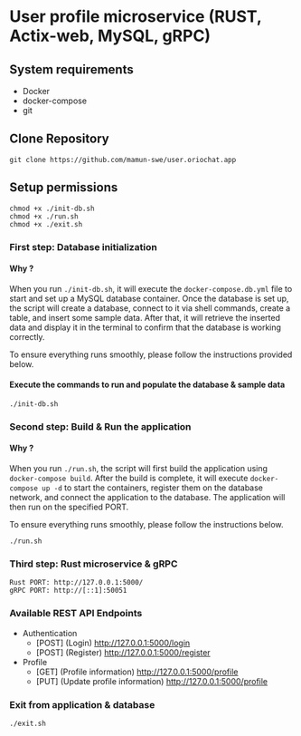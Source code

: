 # User profile microservice (RUST, Actix-web, MySQL, gRPC)

<!-- System requirements -->

## System requirements

- Docker
- docker-compose
- git

<!-- Clone repository -->

## Clone Repository

```
git clone https://github.com/mamun-swe/user.oriochat.app
```

<!-- Set permissions -->

## Setup permissions

```
chmod +x ./init-db.sh
chmod +x ./run.sh
chmod +x ./exit.sh
```

<!-- Database initialization -->

### First step: Database initialization

#### Why ?

When you run ```./init-db.sh```, it will execute the ```docker-compose.db.yml``` file to start and set up a MySQL database container. Once the database is set up, the script will create a database, connect to it via shell commands, create a table, and insert some sample data. After that, it will retrieve the inserted data and display it in the terminal to confirm that the database is working correctly.

To ensure everything runs smoothly, please follow the instructions provided below.

#### Execute the commands to run and populate the database & sample data


```
./init-db.sh
```

<!-- Run the application -->

### Second step: Build & Run the application
#### Why ?
When you run ```./run.sh```, the script will first build the application using ```docker-compose build```. After the build is complete, it will execute ```docker-compose up -d``` to start the containers, register them on the database network, and connect the application to the database. The application will then run on the specified PORT.

To ensure everything runs smoothly, please follow the instructions below.

```
./run.sh
```

<!-- Browser application -->
### Third step: Rust microservice & gRPC
```
Rust PORT: http://127.0.0.1:5000/
gRPC PORT: http://[::1]:50051
```

<!-- REST API Endpoints -->
### Available REST API Endpoints
  - Authentication
      - [POST] (Login) http://127.0.0.1:5000/login
      - [POST] (Register) http://127.0.0.1:5000/register
  - Profile
      - [GET] (Profile information) http://127.0.0.1:5000/profile
      - [PUT] (Update profile information) http://127.0.0.1:5000/profile

<!-- Stop database and all services -->

### Exit from application & database

```
./exit.sh
```

